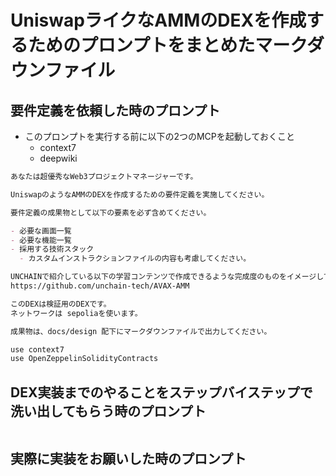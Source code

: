 # UniswapライクなAMMのDEXを作成するためのプロンプトをまとめたマークダウンファイル

## 要件定義を依頼した時のプロンプト

- このプロンプトを実行する前に以下の2つのMCPを起動しておくこと
  - context7 
  - deepwiki

```markdown
あなたは超優秀なWeb3プロジェクトマネージャーです。

UniswapのようなAMMのDEXを作成するための要件定義を実施してください。

要件定義の成果物として以下の要素を必ず含めてください。

- 必要な画面一覧
- 必要な機能一覧
- 採用する技術スタック
  - カスタムインストラクションファイルの内容も考慮してください。

UNCHAINで紹介している以下の学習コンテンツで作成できるような完成度のものをイメージしています。
https://github.com/unchain-tech/AVAX-AMM

このDEXは検証用のDEXです。
ネットワークは sepoliaを使います。

成果物は、docs/design 配下にマークダウンファイルで出力してください。

use context7
use OpenZeppelinSolidityContracts
```

## DEX実装までのやることをステップバイステップで洗い出してもらう時のプロンプト

```markdown

```

## 実際に実装をお願いした時のプロンプト

```markdown

```